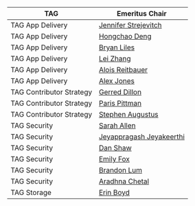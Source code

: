 | TAG                      | Emeritus Chair                                           |
|--------------------------|----------------------------------------------------------|
| TAG App Delivery         | [Jennifer Strejevitch](https://github.com/Jenniferstrej) |
| TAG App Delivery         | [Hongchao Deng](https://github.com/hongchaodeng)         |
| TAG App Delivery         | [Bryan Liles](https://github.com/bryanl)                 |
| TAG App Delivery         | [Lei Zhang](https://github.com/resouer)                  |
| TAG App Delivery         | [Alois Reitbauer](https://github.com/AloisReitbauer)     |
| TAG App Delivery         | [Alex Jones](https://github.com/alexsjones)              |
| TAG Contributor Strategy | [Gerred Dillon](https://github.com/gerred)               |
| TAG Contributor Strategy | [Paris Pittman](https://github.com/parispittman)         |
| TAG Contributor Strategy | [Stephen Augustus](https://github.com/justaugustus)      |
| TAG Security             | [Sarah Allen](https://github.com/ultrasaurus)            |
| TAG Security             | [Jeyappragash Jeyakeerthi](https://github.com/pragashj)  |
| TAG Security             | [Dan Shaw](https://github.com/dshaw)                     |
| TAG Security             | [Emily Fox](https://github.com/TheFoxAtWork)             |
| TAG Security             | [Brandon Lum](https://github.com/lumjjb)                 |
| TAG Security             | [Aradhna Chetal](https://github.com/achetal01)           |
| TAG Storage              | [Erin Boyd](https://github.com/erinboyd)                 | 
